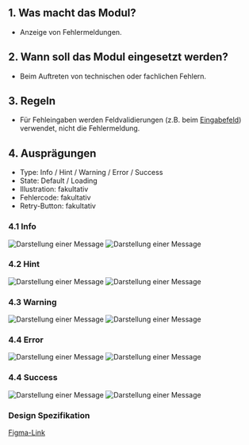 ## 1. Was macht das Modul?
*   Anzeige von Fehlermeldungen.

## 2. Wann soll das Modul eingesetzt werden?
*   Beim Auftreten von technischen oder fachlichen Fehlern.

## 3. Regeln
*   Für Fehleingaben werden Feldvalidierungen (z.B. beim [Eingabefeld](https://digital.sbb.ch/mobile/elemente/eingabefeld)) verwendet, nicht die Fehlermeldung.

## 4. Ausprägungen
*   Type: Info / Hint / Warning / Error / Success
*   State: Default / Loading
*   Illustration: fakultativ
*   Fehlercode: fakultativ
*   Retry-Button: fakultativ

<label class="switch" style="display:none"><input type="checkbox"><span class="slider round"></span></label>

### 4.1 Info
![Darstellung einer Message](https://raw.githubusercontent.com/sbb-design-systems/design-system-mobile-documentation/doku-update/documentation/message/images/info-light.png 'class: image light')
![Darstellung einer Message](https://raw.githubusercontent.com/sbb-design-systems/design-system-mobile-documentation/doku-update/documentation/message/images/info-dark.png 'class: image dark hide')

### 4.2 Hint
![Darstellung einer Message](https://raw.githubusercontent.com/sbb-design-systems/design-system-mobile-documentation/doku-update/documentation/message/images/hint-light.png 'class: image light')
![Darstellung einer Message](https://raw.githubusercontent.com/sbb-design-systems/design-system-mobile-documentation/doku-update/documentation/message/images/hint-dark.png 'class: image dark hide')

### 4.3 Warning
![Darstellung einer Message](https://raw.githubusercontent.com/sbb-design-systems/design-system-mobile-documentation/doku-update/documentation/message/images/warning-light.png 'class: image light')
![Darstellung einer Message](https://raw.githubusercontent.com/sbb-design-systems/design-system-mobile-documentation/doku-update/documentation/message/images/warning-dark.png 'class: image dark hide')

### 4.4 Error
![Darstellung einer Message](https://raw.githubusercontent.com/sbb-design-systems/design-system-mobile-documentation/doku-update/documentation/message/images/error-light.png 'class: image light')
![Darstellung einer Message](https://raw.githubusercontent.com/sbb-design-systems/design-system-mobile-documentation/doku-update/documentation/message/images/error-dark.png 'class: image dark hide')

### 4.4 Success
![Darstellung einer Message](https://raw.githubusercontent.com/sbb-design-systems/design-system-mobile-documentation/doku-update/documentation/message/images/success-light.png 'class: image light')
![Darstellung einer Message](https://raw.githubusercontent.com/sbb-design-systems/design-system-mobile-documentation/doku-update/documentation/message/images/success-dark.png 'class: image dark hide')

### Design Spezifikation
[Figma-Link](https://www.figma.com/file/WOtLIam1xwrqcgnAITsEhV/Design-System-Mobile?node-id=24%3A2648)